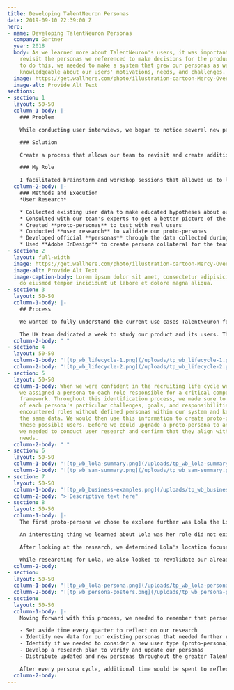 ```yaml
---
title: Developing TalentNeuron Personas
date: 2019-09-10 22:39:00 Z
hero:
- name: Developing TalentNeuron Personas
  company: Gartner
  year: 2018
  body: As we learned more about TalentNeuron's users, it was important for us to
    revisit the personas we referenced to make decisions for the product. In order
    to do this, we needed to make a system that grew our personas as we became more
    knowledgeable about our users' motivations, needs, and challenges.
  image: https://get.wallhere.com/photo/illustration-cartoon-Mercy-Overwatch-Overwatch-L-cio-Overwatch-Ana-Overwatch-Symmetra-Overwatch-Zenyatta-Overwatch-12505.png
  image-alt: Provide Alt Text
sections:
- section: 1
  layout: 50-50
  column-1-body: |-
    ### Problem

    While conducting user interviews, we began to notice several new patterns in our user base and some of our users' processes and motivations became clearer. We also discovered new sets of core users that we had not considered before. Because of this data, we needed to re-visit our personas so we could make sure we were making the right product decisions for all of our users.

    ### Solution

    Create a process that allows our team to revisit and create additional personas when we collect data in user research that gives us new and additive information about our users.

    ### My Role

    I facilitated brainstorm and workshop sessions that allowed us to learn and think critically about our users, developed proto-personas and identified key users we wanted to test and validate for, collected data on users through user research, and helped distribute updated personas across the TalentNeuron organization.
  column-2-body: |-
    ### Methods and Execution
    *User Research*

    * Collected existing user data to make educated hypotheses about our users
    * Consulted with our team's experts to get a better picture of the recruiting process as a whole
    * Created **proto-personas** to test with real users
    * Conducted **user research** to validate our proto-personas
    * Developed official **personas** through the data collected during our user research
    * Used **Adobe InDesign** to create persona collateral for the team to use when developing features for the product
- section: 2
  layout: full-width
  image: https://get.wallhere.com/photo/illustration-cartoon-Mercy-Overwatch-Overwatch-L-cio-Overwatch-Ana-Overwatch-Symmetra-Overwatch-Zenyatta-Overwatch-12505.png
  image-alt: Provide Alt Text
  image-caption-body: Lorem ipsum dolor sit amet, consectetur adipisicing elit, sed
    do eiusmod tempor incididunt ut labore et dolore magna aliqua.
- section: 3
  layout: 50-50
  column-1-body: |-
    ## Process

    We wanted to fully understand the current use cases TalentNeuron focuses on and how they help our users before defining how we will develop our personas. To achieve this, we needed to analyze the full recruiting life cycle and identify when and why users use our data within this process.

    The UX team dedicated a week to study our product and its users. This process included a variety of workshops and brainstorming sessions that helped guide conversations. We brought in colleagues from across the TalentNeuron organization who gave their input on our analysis based on their expertise within the business. They allowed us to address the concepts we overlooked and gave us a better understanding of what other factors could be affecting our users. Many of these experts were from our Product, Data Science, Customer Support, and Customer Service teams.
  column-2-body: " "
- section: 4
  layout: 50-50
  column-1-body: "![tp_wb_lifecycle-1.png](/uploads/tp_wb_lifecycle-1.png)"
  column-2-body: "![tp_wb_lifecycle-2.png](/uploads/tp_wb_lifecycle-2.png)"
- section: 5
  layout: 50-50
  column-1-body: When we were confident in the recruiting life cycle we outlined,
    we assigned a persona to each role responsible for a critical component of the
    framework. Throughout this identification process, we made sure to keep track
    of each persona's particular challenges, goals, and responsibilities. We quickly
    encountered roles without defined personas within our system and kept track of
    the same data. We would then use this information to create proto-personas for
    these possible users. Before we could upgrade a proto-persona to an official persona,
    we needed to conduct user research and confirm that they align with the business'
    needs.
  column-2-body: " "
- section: 6
  layout: 50-50
  column-1-body: "![tp_wb_lola-summary.png](/uploads/tp_wb_lola-summary.png)"
  column-2-body: "![tp_wb_sam-summary.png](/uploads/tp_wb_sam-summary.png)"
- section: 7
  layout: 50-50
  column-1-body: "![tp_wb_business-examples.png](/uploads/tp_wb_business-examples.png)"
  column-2-body: "> Descriptive text here"
- section: 8
  layout: 50-50
  column-1-body: |-
    The first proto-persona we chose to explore further was Lola the Location Optimizer (working title). We defined most of Lola's interactions in our platform around location-based questions: i.e., how much is this location going to cost, what are the demographics of the area, what is the population, and other like questions. We already encountered several users in previous user research sessions that fit her profile and her active presence in the platform identified her as a primary user. To learn more about Lola, we reached out to users who matched her profile and asked them questions. The goal of this was to gather data about how they work and what their goals and challenges were. We also walked them through user tests to identify any similar behaviors and thoughts that these users might have when completing a task for a goal. These exercises gave us direct insight into what their roles were within their organizations and what their workflows looked like. We would take this data and compare it to our proto-persona to determine its validity.

    An interesting thing we learned about Lola was her role did not exist in many organizations due to how relatively new it was in the overall HR structure. Many of the businesses that hired Lolas specifically were more data-driven with larger HR departments. She did exist in other organizations at different capacities, however. Lola was often someone with a data analyst background who transitioned into talent analytics and was responsible for several aspects of the talent side of the business. She would solve problems for location-specific questions but would also develop analyses for the roles and skills needed within the organization. It was for this reason that we ended up debating on what title and responsibility scope to give Lola.

    After looking at the research, we determined Lola's location focused use case valid and increased the importance of talent data needed within her process. We went through many iterations of her title initially and settled on Strategic Workforce Analyst due to her main goal: create a data-backed analysis that recommends the best locations to consider developing based on location, talent, and other factors.

    While researching for Lola, we also looked to revalidate our already defined personas. We crafted questions for user interviews around our existing dataset to test if it was still representative of our users. Additionally, much like Lola, we walked them through user testing to evaluate behaviors and thought patterns while testing out future features for the platform. We found that many of the goals and needs outlined in our personas were still accurate, but some of their profile information needed to be updated. For example, we pinpointed that our recruiter persona was much more tech-savvy than previously identified.
  column-2-body: 
- section: 
  layout: 50-50
  column-1-body: "![tp_wb_lola-persona.png](/uploads/tp_wb_lola-persona.png)"
  column-2-body: "![tp_wb_persona-posters.png](/uploads/tp_wb_persona-posters.png)"
- section: 
  layout: 50-50
  column-1-body: |-
    Moving forward with this process, we needed to remember that personas are living documents that should grow as our users develop, so we need to assess them regularly. The process was as follows:

    - Set aside time every quarter to reflect on our research
    - Identify new data for our existing personas that needed further review, if any
    - Identify if we needed to consider a new user type (proto-persona)
    - Develop a research plan to verify and update our personas
    - Distribute updated and new personas throughout the greater TalentNeuron organization

    After every persona cycle, additional time would be spent to reflect on the process itself and identify any opportunities to improve it, whether it be to streamline the process more or add more data collection methods.
  column-2-body: 
---
```


